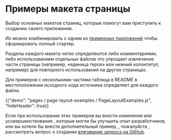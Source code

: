 # Примеры макета страницы

<p class="description">Выбор основных макетов страниц, которые помогут вам приступить к созданию своего приложения.</p>

Их можно комбинировать с одним из [примерных приложений](https://github.com/mui-org/material-ui/tree/master/examples) чтобы сформировать полный стартер.

Разделы каждого макета четко определяются либо комментариями, либо использованием отдельных файлов что упрощает извлечение части страницы (например, «единица героя» или нижний колонтитул, например) для повторного использования на других страницах.

Для примеров с несколькими частями таблица в README в местоположении исходного кода источника определяет для каждого файла.

{{"demo": "pages / page-layout-examples / PageLayoutExamples.js", "hideHeader": true}}

Если при использовании этих примеров вы внести изменения или усовершенствования , которые могли бы улучшить опыт разработчиков, или вы хотели бы внести дополнительный пример, , пожалуйста , рассмотреть вопрос о создании [втягивания запроса на GitHub](https://github.com/mui-org/material-ui/pulls).